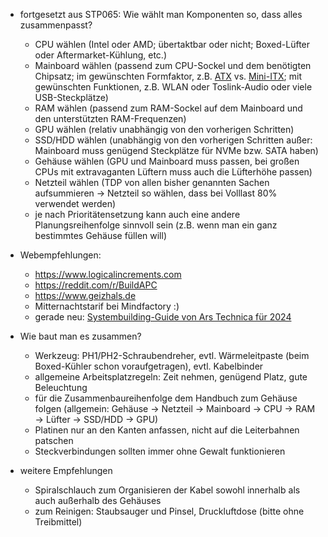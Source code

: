 - fortgesetzt aus STP065: Wie wählt man Komponenten so, dass alles zusammenpasst?
    - CPU wählen (Intel oder AMD; übertaktbar oder nicht; Boxed-Lüfter oder Aftermarket-Kühlung, etc.)
    - Mainboard wählen (passend zum CPU-Sockel und dem benötigten Chipsatz; im gewünschten Formfaktor, z.B. [ATX](https://de.wikipedia.org/w/index.php?title=ATX-Format&oldid=247426326) vs. [Mini-ITX](https://de.wikipedia.org/w/index.php?title=Mini-ITX&oldid=245442119); mit gewünschten Funktionen, z.B. WLAN oder Toslink-Audio oder viele USB-Steckplätze)
    - RAM wählen (passend zum RAM-Sockel auf dem Mainboard und den unterstützten RAM-Frequenzen)
    - GPU wählen (relativ unabhängig von den vorherigen Schritten)
    - SSD/HDD wählen (unabhängig von den vorherigen Schritten außer: Mainboard muss genügend Steckplätze für NVMe bzw. SATA haben)
    - Gehäuse wählen (GPU und Mainboard muss passen, bei großen CPUs mit extravaganten Lüftern muss auch die Lüfterhöhe passen)
    - Netzteil wählen (TDP von allen bisher genannten Sachen aufsummieren -> Netzteil so wählen, dass bei Volllast 80% verwendet werden)
    - je nach Prioritätensetzung kann auch eine andere Planungsreihenfolge sinnvoll sein (z.B. wenn man ein ganz bestimmtes Gehäuse füllen will)

- Webempfehlungen:
    - <https://www.logicalincrements.com>
    - <https://reddit.com/r/BuildAPC>
    - <https://www.geizhals.de>
    - Mitternachtstarif bei Mindfactory :)
    - gerade neu: [Systembuilding-Guide von Ars Technica für 2024](https://arstechnica.com/gadgets/2024/09/ars-technica-system-guide-falling-prices-are-more-exciting-than-new-parts/)

- Wie baut man es zusammen?
    - Werkzeug: PH1/PH2-Schraubendreher, evtl. Wärmeleitpaste (beim Boxed-Kühler schon voraufgetragen), evtl. Kabelbinder
    - allgemeine Arbeitsplatzregeln: Zeit nehmen, genügend Platz, gute Beleuchtung
    - für die Zusammenbaureihenfolge dem Handbuch zum Gehäuse folgen (allgemein: Gehäuse -> Netzteil -> Mainboard -> CPU -> RAM -> Lüfter -> SSD/HDD -> GPU)
    - Platinen nur an den Kanten anfassen, nicht auf die Leiterbahnen patschen
    - Steckverbindungen sollten immer ohne Gewalt funktionieren

- weitere Empfehlungen
    - Spiralschlauch zum Organisieren der Kabel sowohl innerhalb als auch außerhalb des Gehäuses
    - zum Reinigen: Staubsauger und Pinsel, Druckluftdose (bitte ohne Treibmittel)
